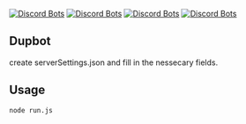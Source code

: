 [![Discord Bots](https://discordbots.org/api/widget/status/382289192161640468.svg)](https://discordbots.org/bot/382289192161640468) [![Discord Bots](https://discordbots.org/api/widget/servers/382289192161640468.svg)](https://discordbots.org/bot/382289192161640468) [![Discord Bots](https://discordbots.org/api/widget/lib/382289192161640468.svg)](https://discordbots.org/bot/382289192161640468) [![Discord Bots](https://discordbots.org/api/widget/owner/382289192161640468.svg)](https://discordbots.org/bot/382289192161640468)

## Dupbot ##

create serverSettings.json and fill in the nessecary fields.

## Usage ##

```
node run.js
```
